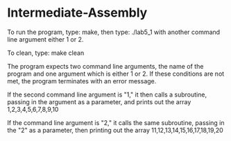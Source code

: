 # Intermediate-Assembly

To run the program, type: make, then type: ./lab5_1 with another command line argument either 1 or 2.

To clean, type: make clean



The program expects two command line arguments, the name of the program and one argument which is either 1 or 2. If these conditions are not met, the program terminates with an error message. 

If the second command line argument is "1," it then calls a subroutine, passing in the argument as a parameter, and prints out the array 1,2,3,4,5,6,7,8,9,10

If the command line argument is "2," it calls the same subroutine, passing in the "2" as a parameter, then printing out the array 11,12,13,14,15,16,17,18,19,20
